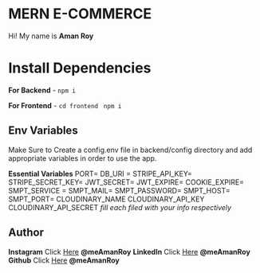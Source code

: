 # MERN E-COMMERCE

Hi! My name is **Aman Roy**

# Install Dependencies

**For Backend** - `npm i`

**For Frontend** - `cd frontend` ` npm i`

## Env Variables

Make Sure to Create a config.env file in backend/config directory and add appropriate variables in order to use the app.

**Essential Variables**
PORT=
DB_URI =
STRIPE_API_KEY=
STRIPE_SECRET_KEY=
JWT_SECRET=
JWT_EXPIRE=
COOKIE_EXPIRE=
SMPT_SERVICE =
SMPT_MAIL=
SMPT_PASSWORD=
SMPT_HOST=
SMPT_PORT=
CLOUDINARY_NAME
CLOUDINARY_API_KEY
CLOUDINARY_API_SECRET
_fill each filed with your info respectively_

## Author

**Instagram** Click [Here](https://www.instagram.com/ig_amanroy) **@meAmanRoy**
**LinkedIn** Click [Here](https://www.linkedin.com/in/aman-roy-242001/) **@meAmanRoy**
**Github** Click [Here](https://github.com/amanroy2001) **@meAmanRoy**
